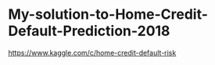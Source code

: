 # My-solution-to-Home-Credit-Default-Prediction-2018
https://www.kaggle.com/c/home-credit-default-risk
